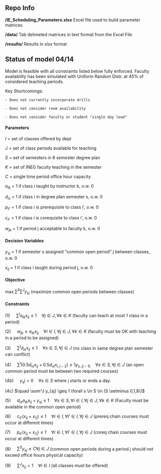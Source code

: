 ## Repo Info

**/IE_Scheduling_Parameters.xlsx** Excel file used to build parameter matrices

**/data/** Tab delimeted matrices in text format from the Excel File

**/results/** Results in xlsx format

## Status of model 04/14

Model is feasible with all constraints listed below fully enforced. Faculty availability has been simulated with Uniform Random Distr. at 45% of considered teaching periods. 

Key Shortcomings: 

    - Does not currently incorporate drills
    
    - Does not consider room availability
    
    - Does not consider faculty or student "single day load"

#### **Parameters**

$I$ = set of classes offered by dept

$J$ = set of class periods available for teaching

$S$ = set of semesters in 8 semester degree plan

$K$ = set of INEG faculty teaching in the semester

$C$ = single time period office hour capacity

$a_{ik}$ = 1 if class i taught by instructor k, o.w. 0

$d_{is}$ = 1 if class i in degree plan semester s, o.w. 0

$p_{ii'}$ = 1 if class i is prerequisite to class i', o.w. 0

$c_{ii'}$ = 1 if class i is corequisite to class i', o.w. 0

$w_{jk}$ = 1 if period j acceptable to faculty k, o.w. 0

#### **Decision Variables**

$y_{sj}$ = 1 if semester s assigned "common open period" j between classes, o.w. 0

$x_{ij}$ = 1 if class i taught during period j, o.w. 0

#### **Objective**
max $\sum^S \sum^Jy_{sj}$  (maximize common open periods between classes)

#### **Constraints**

(1) $\quad \sum^I a_{ik}x_{ij} \leq 1 \quad \forall j \in J, \forall k \in K$ (faculty can teach at most 1 class in a period)

(2) $\quad w_{jk} \geq a_{ik}x_{ij} \quad \forall i \in I,  \forall j \in J, \forall k \in K$ (faculty must be OK with teaching in a period to be assigned)

(3) $\quad \sum^I d_{is}x_{ij} \leq 1 \quad \forall s \in S, \forall j \in J$ (no class in same degree plan semester can conflict)

(4) $\quad \sum^I(0.5d_{is}x_{ij} + 0.5d_{is}x_{i,j-2}) \geq 1y_{s,(j-1)} \quad \forall s \in S, \forall j \in J$ (an open common period must be between two required courses)

(4b) $\quad y_sj = 0  \quad \forall s \in S$ where j starts or ends a day. 

(4c) $\quad \sum^J y_{sj} \geq 1 \forall s \in S \in (S \setminus 0,1,8\)$

(5) $\quad d_{is}a_{ik}x_{ij} + y_{sj} \leq 1 \quad \forall s \in S, \forall i \in I, \forall j \in J, \forall k \in K$ (Faculty must be available in the common open period)

(6) $\quad c_{ii'}(x_{ij} + x_{i'j}) \leq 1 \quad \forall i \in I, \forall i' \in I, \forall j \in J$ (prereq chain courses must occur at different times)

(7) $\quad p_{ii'}(x_{ij} + x_{i'j}) \leq 1 \quad \forall i \in I, \forall i' \in I, \forall j \in J$ (coreq chain courses must occur at different times)

(8) $\quad \sum^Sy_{sj} \leq C \forall j \in J$ (common open periods during a period j should not exceed office hours physical capacity)

(9) $\quad \sum^Jx_{ij} = 1 \quad \forall i \in I$ (all classes must be offered)
